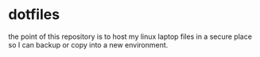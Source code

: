 # dotfiles
the point of this repository is to host my linux laptop files in a secure place so I can backup or copy into a new environment. 
